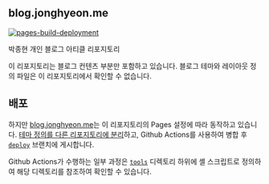 blog.jonghyeon.me
---

[![pages-build-deployment](https://github.com/ShapeLayer/blog.jonghyeon.me/actions/workflows/pages/pages-build-deployment/badge.svg)](https://github.com/ShapeLayer/blog.jonghyeon.me/actions/workflows/pages/pages-build-deployment)  

박종현 개인 블로그 아티클 리포지토리

이 리포지토리는 블로그 컨텐츠 부분만 포함하고 있습니다. 블로그 테마와 레이아웃 정의 파일은 이 리포지토리에서 확인할 수 없습니다.  

## 배포
하지만 [blog.jonghyeon.me](https://blog.jonghyeon.me)는 이 리포지토리의 Pages 설정에 따라 동작하고 있습니다. [테마 정의를 다른 리포지토리에 분리](./tools.conf)하고, Github Actions를 사용하여 병합 후 [`deploy`](https://github.com/ShapeLayer/blog.jonghyeon.me/tree/deploy) 브랜치에 게시합니다.  

Github Actions가 수행하는 일부 과정은 [`tools`](./tools/) 디렉토리 하위에 셸 스크립트로 정의하여 해당 디렉토리를 참조하여 확인할 수 있습니다.  
